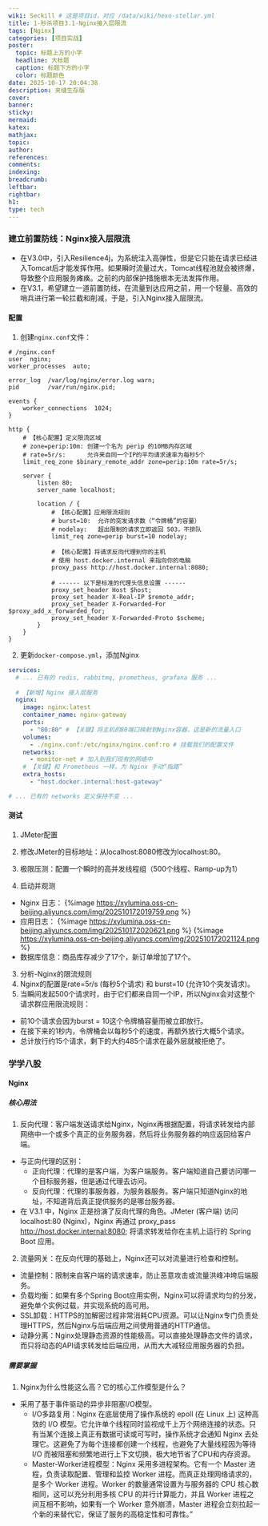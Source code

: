```yaml
---
wiki: Seckill # 这是项目id，对应 /data/wiki/hexo-stellar.yml
title: 1-秒杀项目3.1-Nginx接入层限流
tags: [Nginx]
categories: [项目实战]
poster:
  topic: 标题上方的小字
  headline: 大标题
  caption: 标题下方的小字
  color: 标题颜色
date: 2025-10-17 20:04:38
description: 夹缝生存版
cover:
banner:
sticky:
mermaid:
katex:
mathjax:
topic:
author:
references:
comments:
indexing:
breadcrumb:
leftbar:
rightbar:
h1:
type: tech
---
```


### 建立前置防线：Nginx接入层限流
- 在V3.0中，引入Resilience4j，为系统注入高弹性，但是它只能在请求已经进入Tomcat后才能发挥作用。如果瞬时流量过大，Tomcat线程池就会被挤爆，导致整个应用服务瘫痪。之前的内部保护措施根本无法发挥作用。
- 在V3.1，希望建立一道前置防线，在流量到达应用之前，用一个轻量、高效的哨兵进行第一轮拦截和削减，于是，引入Nginx接入层限流。
#### 配置
1. 创建`nginx.conf`文件： 
```Nginx
# /nginx.conf
user  nginx;
worker_processes  auto;

error_log  /var/log/nginx/error.log warn;
pid        /var/run/nginx.pid;

events {
    worker_connections  1024;
}

http {
    # 【核心配置】定义限流区域
    # zone=perip:10m: 创建一个名为 perip 的10MB内存区域
    # rate=5r/s:      允许来自同一个IP的平均请求速率为每秒5个
    limit_req_zone $binary_remote_addr zone=perip:10m rate=5r/s;

    server {
        listen 80;
        server_name localhost;

        location / {
            # 【核心配置】应用限流规则
            # burst=10:  允许的突发请求数（“令牌桶”的容量）
            # nodelay:   超出限制的请求立即返回 503，不排队
            limit_req zone=perip burst=10 nodelay;

            # 【核心配置】将请求反向代理到你的主机
            # 使用 host.docker.internal 来指向你的电脑
            proxy_pass http://host.docker.internal:8080;

            # ------ 以下是标准的代理头信息设置 ------
            proxy_set_header Host $host;
            proxy_set_header X-Real-IP $remote_addr;
            proxy_set_header X-Forwarded-For $proxy_add_x_forwarded_for;
            proxy_set_header X-Forwarded-Proto $scheme;
        }
    }
}
```
2. 更新`docker-compose.yml`，添加Nginx
```YAML
services:
  # ... 已有的 redis, rabbitmq, prometheus, grafana 服务 ...
  
  # 【新增】Nginx 接入层服务
  nginx:
    image: nginx:latest
    container_name: nginx-gateway
    ports:
      - "80:80" # 【关键】将主机的80端口映射到Nginx容器，这是新的流量入口
    volumes:
      - ./nginx.conf:/etc/nginx/nginx.conf:ro # 挂载我们的配置文件
    networks:
      - monitor-net # 加入到我们现有的网络中
    # 【关键】和 Prometheus 一样，为 Nginx 手动“指路”
    extra_hosts:
      - "host.docker.internal:host-gateway"

# ... 已有的 networks 定义保持不变 ...
```
#### 测试
1. JMeter配置
  1. 修改JMeter的目标地址：从localhost:8080修改为localhost:80。
  2. 极限压测：配置一个瞬时的高并发线程组（500个线程、Ramp-up为1）

2. 启动并观测
  - Nginx 日志：
  {%image https://xylumina.oss-cn-beijing.aliyuncs.com/img/202510172019759.png %} 
  - 应用日志：
  {%image https://xylumina.oss-cn-beijing.aliyuncs.com/img/202510172020621.png %}
  {%image https://xylumina.oss-cn-beijing.aliyuncs.com/img/202510172021124.png %}
  - 数据库信息：商品库存减少了17个，新订单增加了17个。
3. 分析-Nginx的限流规则
  1. Nginx的配置是rate=5r/s (每秒5个请求) 和 burst=10 (允许10个突发请求)。
  2. 当瞬间发起500个请求时，由于它们都来自同一个IP，所以Nginx会对这整个请求群应用限流规则：
  - 前10个请求会因为burst = 10这个令牌桶容量而被立即放行。
  - 在接下来的1秒内，令牌桶会以每秒5个的速度，再额外放行大概5个请求。
  - 总计放行约15个请求，剩下的大约485个请求在最外层就被拒绝了。
### 学学八股
#### Nginx
##### 核心用法
1. 反向代理：客户端发送请求给Nginx，Nginx再根据配置，将请求转发给内部网络中一个或多个真正的业务服务器，然后将业务服务器的响应返回给客户端。
  - 与正向代理的区别：
    - 正向代理：代理的是客户端，为客户端服务。客户端知道自己要访问哪一个目标服务器，但是通过代理去访问。
    - 反向代理：代理的事服务器，为服务器服务。客户端只知道Nginx的地址，不知道背后真正提供服务的是哪台服务器。
  - 在 V3.1 中，Nginx 正是扮演了反向代理的角色。JMeter (客户端) 访问 localhost:80 (Nginx)，Nginx 再通过 proxy_pass http://host.docker.internal:8080; 将请求转发给你在主机上运行的 Spring Boot 应用。
2. 流量网关：在反向代理的基础上，Nginx还可以对流量进行检查和控制。
  - 流量控制：限制来自客户端的请求速率，防止恶意攻击或流量洪峰冲垮后端服务。
  - 负载均衡：如果有多个Spring Boot应用实例，Nginx可以将请求均匀的分发，避免单个实例过载，并实现系统的高可用。
  - SSL卸载：HTTPS的加解密过程非常消耗CPU资源。可以让Nginx专门负责处理HTTPS，然后Nginx与后端应用之间使用普通的HTTP通信。
  - 动静分离：Nginx处理静态资源的性能极高。可以直接处理静态文件的请求，而只将动态的API请求转发给后端应用，从而大大减轻应用服务器的负担。
##### 需要掌握
1. Nginx为什么性能这么高？它的核心工作模型是什么？
- 采用了基于事件驱动的异步非阻塞I/O模型。
  - I/O多路复用：Nginx 在底层使用了操作系统的 epoll (在 Linux 上) 这种高效的 I/O 模型。它允许单个线程同时监视成千上万个网络连接的状态。只有当某个连接上真正有数据可读或可写时，操作系统才会通知 Nginx 去处理它。这避免了为每个连接都创建一个线程，也避免了大量线程因为等待 I/O 而被阻塞和频繁地进行上下文切换，极大地节省了CPU和内存资源。
  - Master-Worker进程模型：Nginx 采用多进程架构。它有一个 Master 进程，负责读取配置、管理和监控 Worker 进程。而真正处理网络请求的，是多个 Worker 进程。Worker 的数量通常设置为与服务器的 CPU 核心数相同，这可以充分利用多核 CPU 的并行计算能力，并且 Worker 进程之间互相不影响，如果有一个 Worker 意外崩溃，Master 进程会立刻拉起一个新的来替代它，保证了服务的高稳定性和可靠性。”
